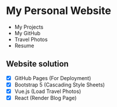 # My Personal Website

- My Projects
- My GitHub
- Travel Photos
- Resume

## Website solution
  - [x] GitHub Pages (For Deployment)
  - [x] Bootstrap 5 (Cascading Style Sheets)
  - [x] Vue.js (Load Travel Photos)
  - [x] React (Render Blog Page)
